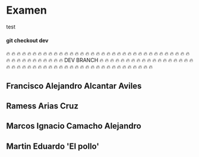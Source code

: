 # Examen
test
#### git checkout dev
:fire: :fire: :fire: :fire: :fire: :fire: :fire: :fire: :fire:
:fire: :fire: :fire: :fire: :fire: :fire: :fire: :fire: :fire:
:fire: :fire: :fire: :fire: :fire: :fire: :fire: :fire: :fire:
:fire: :fire: :fire: :fire: :fire: :fire: :fire: :fire: :fire:
:fire: :fire: :fire: :fire: :fire: :fire: :fire: :fire: :fire:
:fire:                   DEV BRANCH                     :fire:
:fire: :fire: :fire: :fire: :fire: :fire: :fire: :fire: :fire:
:fire: :fire: :fire: :fire: :fire: :fire: :fire: :fire: :fire:
:fire: :fire: :fire: :fire: :fire: :fire: :fire: :fire: :fire:
:fire: :fire: :fire: :fire: :fire: :fire: :fire: :fire: :fire:
:fire: :fire: :fire: :fire: :fire: :fire: :fire: :fire: :fire:

## Francisco Alejandro Alcantar Aviles 
## Ramess Arias Cruz
## Marcos Ignacio Camacho Alejandro
## Martin Eduardo 'El pollo'
